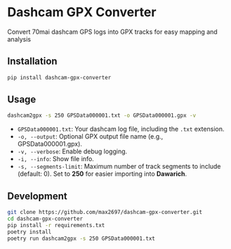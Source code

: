 # Dashcam GPX Converter

Convert 70mai dashcam GPS logs into GPX tracks for easy mapping and analysis

## Installation

```bash
pip install dashcam-gpx-converter
```

## Usage

```bash
dashcam2gpx -s 250 GPSData000001.txt -o GPSData000001.gpx -v
```

- `GPSData000001.txt`: Your dashcam log file, including the `.txt` extension.
- `-o, --output`: Optional GPX output file name (e.g., GPSData000001.gpx).
- `-v, --verbose`: Enable debug logging.
- `-i, --info`: Show file info.
- `-s, --segments-limit`: Maximum number of track segments to include (default: 0). Set to **250** for easier importing into **Dawarich**.

## Development

```bash
git clone https://github.com/max2697/dashcam-gpx-converter.git
cd dashcam-gpx-converter
pip install -r requirements.txt
poetry install
poetry run dashcam2gpx -s 250 GPSData000001.txt
```